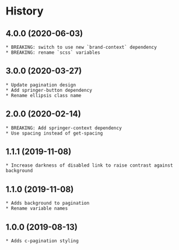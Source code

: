 # History

## 4.0.0 (2020-06-03)
    * BREAKING: switch to use new `brand-context` dependency
	* BREAKING: rename `scss` variables

## 3.0.0 (2020-03-27)
    * Update pagination design
    * Add springer-button dependency
    * Rename ellipsis class name
	
## 2.0.0 (2020-02-14)
	* BREAKING: Add springer-context dependency
	* Use spacing instead of get-spacing

## 1.1.1 (2019-11-08)
	* Increase darkness of disabled link to raise contrast against background 

## 1.1.0 (2019-11-08)
	* Adds background to pagination
	* Rename variable names 

## 1.0.0 (2019-08-13)
	* Adds c-pagination styling
